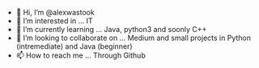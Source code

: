 - 👋 Hi, I’m @alexwastook
- 👀 I’m interested in ... IT
- 🌱 I’m currently learning ... Java, python3 and soonly C++
- 💞️ I’m looking to collaborate on ... Medium and small projects in Python (intremediate) and Java (beginner)
- 📫 How to reach me ... Through Github

<!---
alexwastook/alexwastook is a ✨ special ✨ repository because its `README.md` (this file) appears on your GitHub profile.
You can click the Preview link to take a look at your changes.
--->
